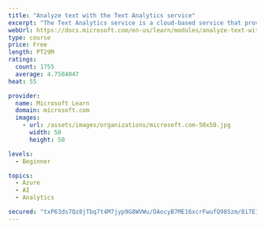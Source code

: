 ```yaml
---
title: "Analyze text with the Text Analytics service"
excerpt: "The Text Analytics service is a cloud-based service that provides advanced natural language processing over raw text for sentiment analysis, key phrase extraction, named entity recognition, and language detection."
webUrl: https://docs.microsoft.com/en-us/learn/modules/analyze-text-with-text-analytics-service/
type: course
price: Free
length: PT29M
ratings:
  count: 1755
  average: 4.7584047
heat: 55

provider:
  name: Microsoft Learn
  domain: microsoft.com
  images:
    - url: /assets/images/organizations/microsoft.com-50x50.jpg
      width: 50
      height: 50

levels:
  - Beginner

topics:
  - Azure
  - AI
  - Analytics

secured: "txP63ds7Qz8jTbq7t4M7jyp9G8WVWu/OAocyB7ME16xcrFwufQ98Szm/8i7E1iy6o4iMQJBlXPuMuR+TLg7FwsoJcHI2jC5rJfDBMnwH74muxa+s8M0NDij8153iqHPlZrZw6WK3OV2xzZiUgz1AxKt4c7uaxmYVJbYmH7P7NMTQ1bxTiNLU7D5UEoYH/8uZnUZyqVMhgPZtyWP4OwUxF87KDCTt2HUJe/0bBwZ+uSJwZtWhBaOWZnEyD8kO5IzacPCAdkHvHqOlWi6dyibQUJRSHyCLmAnQgKzHJ1eO9LTLwTRfvJ7/n9nL+kWWBWV7I+/Ry1CMwrOkFQk1znStcwWFFsZhxKm0ojJlvrYeEkaf1DWrUWwFX/MDmIWM6Ss13jDkaOXUoQiNrTcBZS1wLbrWSAaPbSmtX1K8fMNxZeo=;Ye3GCJVbIR63MaJGel2Mew=="
---
```


